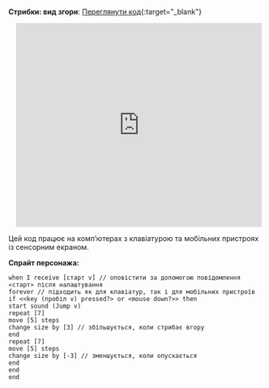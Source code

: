 
**Стрибки: вид згори**: [Переглянути код](https://scratch.mit.edu/projects/1070653671/editor){:target="_blank"}
<div class="scratch-preview" style="margin-left: 15px;">
  <iframe allowtransparency="true" width="485" height="402" src="https://scratch.mit.edu/projects/embed/1070653671/?autostart=false" frameborder="0"></iframe>
</div>

Цей код працює на комп’ютерах з клавіатурою та мобільних пристроях із сенсорним екраном.

**Спрайт персонажа:**

```blocks3
when I receive [старт v] // оповістити за допомогою повідомлення «старт» після налаштування
forever // підходить як для клавіатур, так і для мобільних пристроїв
if <<key (пробіл v) pressed?> or <mouse down?>> then 
start sound (Jump v)
repeat [7]
move [5] steps
change size by [3] // збільшується, коли стрибає вгору
end
repeat [7]
move [5] steps
change size by [-3] // зменшується, коли опускається
end
end
end
```

